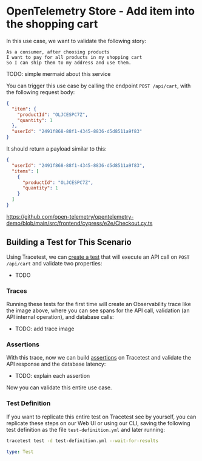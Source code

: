 

# OpenTelemetry Store - Add item into the shopping cart

In this use case, we want to validate the following story:

```
As a consumer, after choosing products
I want to pay for all products in my shopping cart
So I can ship them to my address and use them.
```

TODO: simple mermaid about this service

You can trigger this use case by calling the endpoint `POST /api/cart`, with the following request body:
```json
{
  "item": {
    "productId": "OLJCESPC7Z",
    "quantity": 1
  },
  "userId": "2491f868-88f1-4345-8836-d5d8511a9f83"
}
```

It should return a payload similar to this:
```json
{
  "userId": "2491f868-88f1-4345-8836-d5d8511a9f83",
  "items": [
    {
      "productId": "OLJCESPC7Z",
      "quantity": 1
    }
  ]
}
```

https://github.com/open-telemetry/opentelemetry-demo/blob/main/src/frontend/cypress/e2e/Checkout.cy.ts

## Building a Test for This Scenario

Using Tracetest, we can [create a test](../../../web-ui/creating-tests.md) that will execute an API call on `POST /api/cart` and validate two properties:
- TODO

### Traces

Running these tests for the first time will create an Observability trace like the image above, where you can see spans for the API call, validation (an API internal operation), and database calls:
- TODO: add trace image

### Assertions

With this trace, now we can build [assertions](../../../concepts/assertions.md) on Tracetest and validate the API response and the database latency:

- TODO: explain each assertion

Now you can validate this entire use case.

### Test Definition

If you want to replicate this entire test on Tracetest see by yourself, you can replicate these steps on our Web UI or using our CLI, saving the following test definition as the file `test-definition.yml` and later running:

```sh
tracetest test -d test-definition.yml --wait-for-results
```

```yaml
type: Test

```
